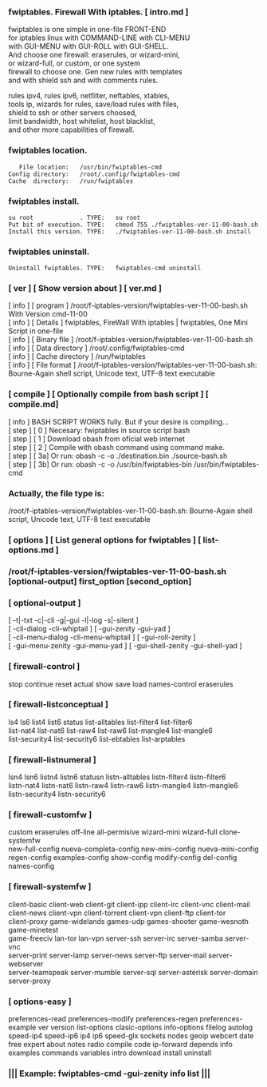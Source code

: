   
###  fwiptables. Firewall With iptables.   [ intro.md ] 
  
   fwiptables is one simple in one-file FRONT-END                       
   for iptables linux with COMMAND-LINE with CLI-MENU                   
   with GUI-MENU with GUI-ROLL with GUI-SHELL.                          
   And choose one firewall: eraserules, or wizard-mini,                 
   or wizard-full, or custom, or one system                             
   firewall to choose one. Gen new rules with templates                 
   and with shield ssh and with comments rules.                         
  
   rules ipv4, rules ipv6, netfilter, neftables, xtables,               
   tools ip, wizards for rules, save/load rules with files,             
   shield to ssh or other servers choosed,                              
   limit bandwidth, host whitelist, host blacklist,                     
   and other more capabilities of firewall.                             
  
###   fwiptables location.                                               
  
       File location:   /usr/bin/fwiptables-cmd    
    Config directory:   /root/.config/fwiptables-cmd                     
    Cache  directory:   /run/fwiptables                    
  
###  fwiptables install.                                     
  
    su root             . TYPE:   su root                   
    Put bit of execution. TYPE:   chmod 755 ./fwiptables-ver-11-00-bash.sh 
    Install this version. TYPE:   ./fwiptables-ver-11-00-bash.sh install   
  
###  fwiptables uninstall.                                   
  
    Uninstall fwiptables. TYPE:   fwiptables-cmd uninstall     
  
###  [ ver ] [ Show version about ] [ ver.md ]       
   [ info ] [ program ] /root/f-iptables-version/fwiptables-ver-11-00-bash.sh With Version cmd-11-00        
   [ info ] [ Details ] fwiptables, FireWall With iptables | fwiptables, One Mini Script in one-file                   
   [ info ] [ Binary file     ] /root/f-iptables-version/fwiptables-ver-11-00-bash.sh                         
   [ info ] [ Data directory  ] /root/.config/fwiptables-cmd                       
   [ info ] [ Cache directory ] /run/fwiptables                      
   [ info ] [ File format     ] /root/f-iptables-version/fwiptables-ver-11-00-bash.sh: Bourne-Again shell script, Unicode text, UTF-8 text executable      
###  [ compile ] [  Optionally compile from bash script ] [ compile.md]    
   [ info ] BASH SCRIPT WORKS fully. But if your desire is compiling...         
   [ step ] [ 0 ] Necesary: fwiptables in source script bash                    
   [ step ] [ 1 ] Download obash from oficial web internet                      
   [ step ] [ 2 ] Compile with obash command using command make.                
   [ step ] [ 3a] Or run: obash -c -o ./destination.bin ./source-bash.sh        
   [ step ] [ 3b] Or run: obash -c -o /usr/bin/fwiptables-bin /usr/bin/fwiptables-cmd   
###  Actually, the file type is:                                                          
/root/f-iptables-version/fwiptables-ver-11-00-bash.sh: Bourne-Again shell script, Unicode text, UTF-8 text executable
###  [ options ] [ List general options for fwiptables ] [ list-options.md ]
###  /root/f-iptables-version/fwiptables-ver-11-00-bash.sh [optional-output] first_option [second_option]   
###   [ optional-output ]                                                                
   [ -t|-txt -c|-cli -g|-gui -l|-log -s|-silent ]                                       
   [ -cli-dialog -cli-whiptail ] [ -gui-zenity -gui-yad ]                               
   [ -cli-menu-dialog -cli-menu-whiptail ] [ -gui-roll-zenity ]                         
   [ -gui-menu-zenity -gui-menu-yad ] [ -gui-shell-zenity -gui-shell-yad ]              
###   [ firewall-control ]                                                               
   stop continue reset actual show save load names-control eraserules                   
###   [ firewall-listconceptual ]                                                        
   ls4 ls6 list4 list6 status list-alltables list-filter4 list-filter6                  
   list-nat4 list-nat6 list-raw4 list-raw6 list-mangle4 list-mangle6                    
   list-security4 list-security6 list-ebtables list-arptables                           
###   [ firewall-listnumeral ]                                                           
   lsn4 lsn6 listn4 listn6 statusn listn-alltables listn-filter4 listn-filter6          
   listn-nat4 listn-nat6 listn-raw4 listn-raw6 listn-mangle4 listn-mangle6              
   listn-security4 listn-security6                                                      
###   [ firewall-customfw ] 
   custom eraserules off-line all-permisive wizard-mini wizard-full clone-systemfw      
   new-full-config nueva-completa-config new-mini-config nueva-mini-config       
   regen-config examples-config show-config modify-config del-config names-config       
###   [ firewall-systemfw ]                                                           
   client-basic client-web client-git client-ipp client-irc client-vnc client-mail      
   client-news client-vpn client-torrent client-vpn client-ftp client-tor               
   client-proxy game-widelands games-udp games-shooter game-wesnoth game-minetest       
   game-freeciv lan-tor lan-vpn server-ssh server-irc server-samba server-vnc           
   server-print server-lamp server-news server-ftp server-mail server-webserver         
   server-teamspeak server-mumble server-sql server-asterisk server-domain server-proxy 
###   [ options-easy ]                                                              
   preferences-read preferences-modify preferences-regen preferences-example ver version
   list-options clasic-options info-options filelog autolog speed-ip4 speed-ip6 ip4 ip6 
   speed-glx sockets nodes geoip webcert date free expert about notes radio compile code
   ip-forward depends info examples commands variables intro download install uninstall 
###             ||| Example: fwiptables-cmd -gui-zenity info list |||         
